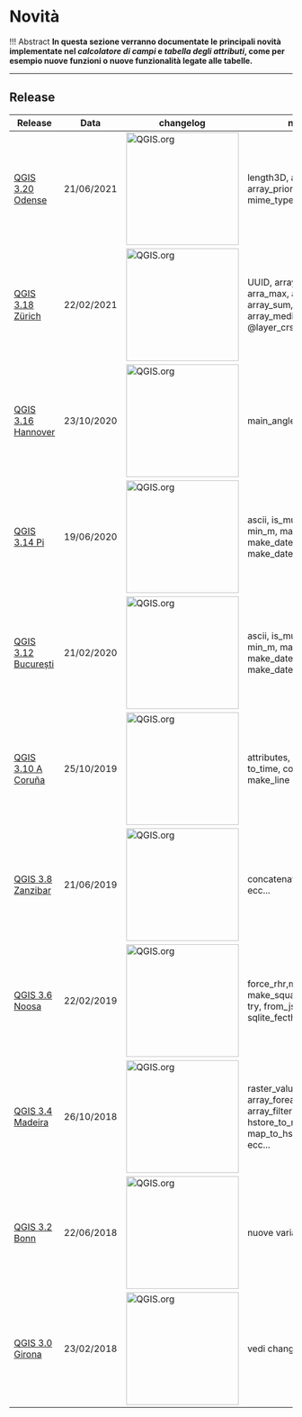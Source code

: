 # Novità

!!! Abstract
    **In questa sezione verranno documentate le principali novità implementate nel _calcolatore di campi_ e _tabella degli attributi_, come per esempio nuove funzioni o nuove funzionalità legate alle tabelle.**

---

## Release

Release        | Data | changelog | nuove funzioni
---------------|------|-----------|---------------
[QGIS 3.20 Odense](novita_320.md)  |21/06/2021 | <a href="https://www.qgis.org/it/site/forusers/visualchangelog320/index.html" target="_blank"><img src="{{ config.site_url}}img/splashscreen/splash_3_20.png" alt="QGIS.org"  width="200" class="immagonobox" title="Changelog"></a> | length3D, array_count, array_priorize, array_replace, mime_type
[QGIS 3.18 Zürich](novita_318.md)  |22/02/2021 | <a href="https://www.qgis.org/it/site/forusers/visualchangelog318/index.html" target="_blank"><img src="{{ config.site_url}}img/splashscreen/splash_3_18.png" alt="QGIS.org"  width="200" class="immagonobox" title="Changelog"></a> | UUID, array_get, array_min, arra_max, array_majority, array_sum, array_mean, array_median, map_credits, @layer_crs
[QGIS 3.16 Hannover](novita_316.md)  |23/10/2020 | <a href="https://www.qgis.org/it/site/forusers/visualchangelog316/index.html" target="_blank"><img src="{{ config.site_url}}img/splashscreen/splash_3_16.png" alt="QGIS.org"  width="200" class="immagonobox" title="Changelog"></a> | main_angle, to_decimal, overlay_*
[QGIS 3.14 Pi](novita_314.md)  |19/06/2020 | <a href="https://www.qgis.org/it/site/forusers/visualchangelog314/index.html" target="_blank"><img src="{{ config.site_url}}img/splashscreen/splash_3_14.png" alt="QGIS.org"  width="200" class="immagonobox" title="Changelog"></a> |ascii, is_multipart, min_z, maax_z, min_m, max_m, close_line, make_date, make_time, make_datetime, make_interval
[QGIS 3.12 București](novita_312.md)  |21/02/2020 | <a href="https://www.qgis.org/it/site/forusers/visualchangelog312/index.html" target="_blank"><img src="{{ config.site_url}}img/splashscreen/splash_3_12.png" alt="QGIS.org"  width="200" class="immagonobox" title="Changelog"></a> |ascii, is_multipart, min_z, maax_z, min_m, max_m, close_line, make_date, make_time, make_datetime, make_interval
[QGIS 3.10 A Coruña](novita_310.md)  |25/10/2019 | <a href="https://www.qgis.org/it/site/forusers/visualchangelog310/index.html" target="_blank"><img src="{{ config.site_url}}img/splashscreen/splash_3_10.png" alt="QGIS.org"  width="200" class="immagonobox" title="Changelog"></a> | attributes, to_date, to_datetime, to_time, collect_geometries, make_line
[QGIS 3.8 Zanzibar](novita_38.md)  |21/06/2019 | <a href="https://www.qgis.org/it/site/forusers/visualchangelog38/index.html" target="_blank"><img src="{{ config.site_url}}img/splashscreen/splash_3_8_0.png" alt="QGIS.org"  width="200" class="immagonobox" title="Changelog"></a> | concatenate_unique, array_all, ecc...
[QGIS 3.6 Noosa](novita_36.md)  |22/02/2019 | <a href="https://www.qgis.org/it/site/forusers/visualchangelog36/index.html" target="_blank"><img src="{{ config.site_url}}img/splashscreen/splash_3_6_0.png" alt="QGIS.org"  width="200" class="immagonobox" title="Changelog"></a> | force_rhr,make_rectangle_3points, make_square, decode_uri, nullif, try, from_jsom, to_json, sqlite_fecth_and_increment ecc...
[QGIS 3.4 Madeira](novita_34.md)  |26/10/2018 | <a href="https://www.qgis.org/it/site/forusers/visualchangelog34/index.html" target="_blank"><img src="{{ config.site_url}}img/splashscreen/splash_3_4_0.png" alt="QGIS.org"  width="200" class="immagonobox" title="Changelog"></a> |  raster_value(), line_substring, array_foreach, generate_series, array_filter, to_dm, to_dms, hstore_to_map, json_to_map, map_to_hstore, map_to_json, ecc...
[QGIS 3.2 Bonn](novita_32.md)  |22/06/2018 | <a href="https://www.qgis.org/it/site/forusers/visualchangelog32/index.html" target="_blank"><img src="{{ config.site_url}}img/splashscreen/splash_3_2_0.png" alt="QGIS.org"  width="200" class="immagonobox" title="Changelog"></a> | nuove variabili, ecc...
[QGIS 3.0 Girona](novita_30.md)  |23/02/2018 | <a href="https://www.qgis.org/it/site/forusers/visualchangelog30/index.html" target="_blank"><img src="{{ config.site_url}}img/splashscreen/splash_3_0_0.png" alt="QGIS.org"  width="200" class="immagonobox" title="Changelog"></a> | vedi changelog

